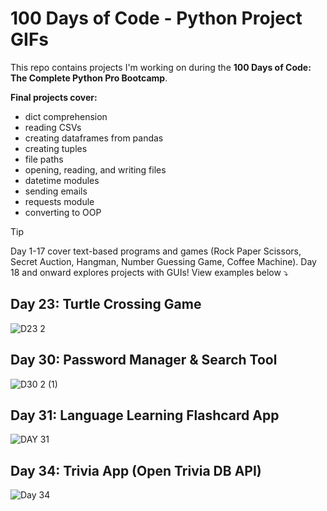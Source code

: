 # 100 Days of Code - Python Project GIFs

This repo contains projects I'm working on during the **100 Days of Code: The Complete Python Pro Bootcamp**. 

**Final projects cover:**

- dict comprehension
- reading CSVs
- creating dataframes from pandas
- creating tuples
- file paths
- opening, reading, and writing files
- datetime modules
- sending emails
- requests module
- converting to OOP

> [!TIP]
> Day 1-17 cover text-based programs and games (Rock Paper Scissors, Secret Auction, Hangman, Number Guessing Game, Coffee Machine).
> Day 18 and onward explores projects with GUIs! View examples below ⤵️

## Day 23: Turtle Crossing Game

![D23 2](https://github.com/user-attachments/assets/6ad01eb0-6517-4da2-b3b5-4ea47e322911)

## Day 30: Password Manager & Search Tool

![D30 2 (1)](https://github.com/user-attachments/assets/184c1436-7484-4404-8091-929b6279afa8)

## Day 31: Language Learning Flashcard App

![DAY 31](https://github.com/user-attachments/assets/92082062-7809-4de7-9507-b7409f27d828)

## Day 34: Trivia App (Open Trivia DB API)

![Day 34](https://github.com/user-attachments/assets/50307708-098d-4d25-a6f4-9d3ff3126aa4)

